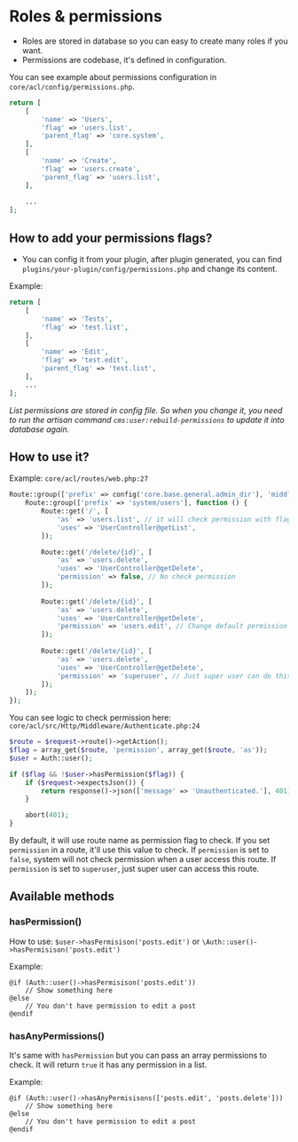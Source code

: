 # Roles & permissions

- Roles are stored in database so you can easy to create many roles if you want.
- Permissions are codebase, it's defined in configuration.

You can see example about permissions configuration in `core/acl/config/permissions.php`.

```php
return [
    [
        'name' => 'Users',
        'flag' => 'users.list',
        'parent_flag' => 'core.system',
    ],
    [
        'name' => 'Create',
        'flag' => 'users.create',
        'parent_flag' => 'users.list',
    ],
    
    ...
];
```

## How to add your permissions flags?

- You can config it from your plugin, after plugin generated, you can find `plugins/your-plugin/config/permissions.php`
  and change its content.

Example:

```php
return [
    [
        'name' => 'Tests',
        'flag' => 'test.list',
    ],
    [
        'name' => 'Edit',
        'flag' => 'test.edit',
        'parent_flag' => 'test.list',
    ],
    ...
];
```

*List permissions are stored in config file. So when you change it, you need to run the artisan
command `cms:user:rebuild-permissions` to update it into database again.*

## How to use it?

Example: `core/acl/routes/web.php:27`

```php
Route::group(['prefix' => config('core.base.general.admin_dir'), 'middleware' => 'auth'], function () {
    Route::group(['prefix' => 'system/users'], function () {
        Route::get('/', [
            'as' => 'users.list', // it will check permission with flag is users.list
            'uses' => 'UserController@getList',
        ]);

        Route::get('/delete/{id}', [
            'as' => 'users.delete',
            'uses' => 'UserController@getDelete',
            'permission' => false, // No check permission
        ]);        
        
        Route::get('/delete/{id}', [
            'as' => 'users.delete',
            'uses' => 'UserController@getDelete',
            'permission' => 'users.edit', // Change default permission flag to check from users.delete to users.edit
        ]);    
        
        Route::get('/delete/{id}', [
            'as' => 'users.delete',
            'uses' => 'UserController@getDelete',
            'permission' => 'superuser', // Just super user can do this
        ]);           
    ]);
});
```

You can see logic to check permission here: `core/acl/src/Http/Middleware/Authenticate.php:24`

```php
$route = $request->route()->getAction();
$flag = array_get($route, 'permission', array_get($route, 'as'));
$user = Auth::user();

if ($flag && !$user->hasPermission($flag)) {
    if ($request->expectsJson()) {
        return response()->json(['message' => 'Unauthenticated.'], 401);
    }

    abort(401);
}
```

By default, it will use route name as permission flag to check. If you set `permission` in a route, it'll use this value
to check.
If `permission` is set to `false`, system will not check permission when a user access this route.
If `permission` is set to `superuser`, just super user can access this route.

## Available methods

### hasPermission()

How to use: `$user->hasPermisison('posts.edit')` or `\Auth::user()->hasPermisison('posts.edit')`

Example:

```blade
@if (Auth::user()->hasPermisison('posts.edit'))
    // Show something here
@else
    // You don't have permission to edit a post
@endif
```

### hasAnyPermissions()

It's same with `hasPermission` but you can pass an array permissions to check. It will return `true` it has any permission
in a list.

Example:

```blade
@if (Auth::user()->hasAnyPermisisons(['posts.edit', 'posts.delete']))
    // Show something here
@else
    // You don't have permission to edit a post
@endif
```
